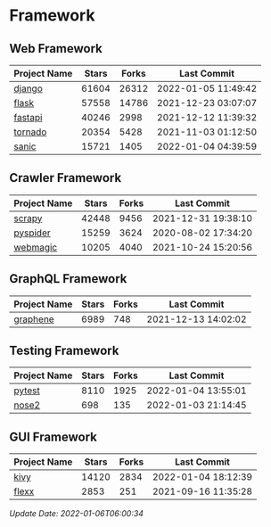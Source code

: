 # Framework

## Web Framework
| Project Name | Stars | Forks | Last Commit |
| ------------ | ----- | ----- | ----------- |
| [django](https://github.com/django/django) | 61604 | 26312 | 2022-01-05 11:49:42 |
| [flask](https://github.com/pallets/flask) | 57558 | 14786 | 2021-12-23 03:07:07 |
| [fastapi](https://github.com/tiangolo/fastapi) | 40246 | 2998 | 2021-12-12 11:39:32 |
| [tornado](https://github.com/tornadoweb/tornado) | 20354 | 5428 | 2021-11-03 01:12:50 |
| [sanic](https://github.com/sanic-org/sanic) | 15721 | 1405 | 2022-01-04 04:39:59 |

## Crawler Framework
| Project Name | Stars | Forks | Last Commit |
| ------------ | ----- | ----- | ----------- |
| [scrapy](https://github.com/scrapy/scrapy) | 42448 | 9456 | 2021-12-31 19:38:10 |
| [pyspider](https://github.com/binux/pyspider) | 15259 | 3624 | 2020-08-02 17:34:20 |
| [webmagic](https://github.com/code4craft/webmagic) | 10205 | 4040 | 2021-10-24 15:20:56 |

## GraphQL Framework
| Project Name | Stars | Forks | Last Commit |
| ------------ | ----- | ----- | ----------- |
| [graphene](https://github.com/graphql-python/graphene) | 6989 | 748 | 2021-12-13 14:02:02 |

## Testing Framework
| Project Name | Stars | Forks | Last Commit |
| ------------ | ----- | ----- | ----------- |
| [pytest](https://github.com/pytest-dev/pytest) | 8110 | 1925 | 2022-01-04 13:55:01 |
| [nose2](https://github.com/nose-devs/nose2) | 698 | 135 | 2022-01-03 21:14:45 |

## GUI Framework
| Project Name | Stars | Forks | Last Commit |
| ------------ | ----- | ----- | ----------- |
| [kivy](https://github.com/kivy/kivy) | 14120 | 2834 | 2022-01-04 18:12:39 |
| [flexx](https://github.com/flexxui/flexx) | 2853 | 251 | 2021-09-16 11:35:28 |

*Update Date: 2022-01-06T06:00:34*